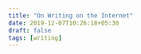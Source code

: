 ```yaml
---
title: "On Writing on the Internet"
date: 2019-12-07T10:26:18+05:30
draft: false
tags: [writing]
---
```


